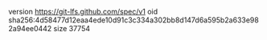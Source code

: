 version https://git-lfs.github.com/spec/v1
oid sha256:4d58477d12eaa4ede10d91c3c334a302bb8d147d6a595b2a633e982a94ee0442
size 37754
